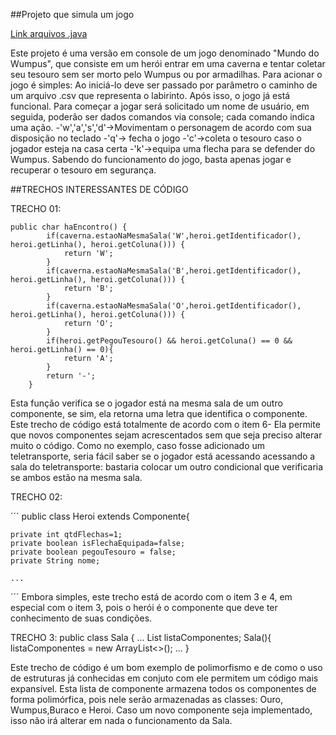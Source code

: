 ﻿##Projeto que simula um jogo

[Link arquivos .java](src/mc322/lab06)


Este projeto é uma versão em console de um jogo denominado "Mundo do Wumpus", que consiste
em um herói entrar em uma caverna e tentar coletar seu tesouro sem ser morto pelo Wumpus ou
por armadilhas.
Para acionar o jogo é simples: Ao iniciá-lo deve ser passado por parâmetro o caminho de um arquivo .csv
que representa o labirinto. Após isso, o jogo já está funcional.
Para começar a jogar será solicitado um nome de usuário, em seguida, poderão ser dados comandos via console;
cada comando indica uma ação.
-'w','a','s','d'->Movimentam o personagem de acordo com sua disposição no teclado
-'q'-> fecha o jogo
-'c'->coleta o tesouro caso o jogador esteja na casa certa
-'k'->equipa uma flecha para se defender do Wumpus.
Sabendo do funcionamento do jogo, basta apenas jogar e recuperar o tesouro em segurança.


##TRECHOS INTERESSANTES DE CÓDIGO

TRECHO 01:

```
public char haEncontro() {
		if(caverna.estaoNaMesmaSala('W',heroi.getIdentificador(), heroi.getLinha(), heroi.getColuna())) {
			return 'W';
		}
		if(caverna.estaoNaMesmaSala('B',heroi.getIdentificador(), heroi.getLinha(), heroi.getColuna())) {
			return 'B';
		}
		if(caverna.estaoNaMesmaSala('O',heroi.getIdentificador(), heroi.getLinha(), heroi.getColuna())) {
			return 'O';
		}
		if(heroi.getPegouTesouro() && heroi.getColuna() == 0 && heroi.getLinha() == 0){
			return 'A';
		}
		return '-';
	}
```

Esta função verifica se o jogador está na mesma sala de um outro componente, se sim, ela retorna uma letra que identifica o componente. 
Este trecho de código está totalmente de acordo com o item 6- Ela permite que novos componentes
sejam acrescentados sem que seja preciso alterar muito o código.
Como no exemplo, caso fosse adicionado um teletransporte, seria fácil saber se o jogador está acessando acessando
a sala do teletransporte: bastaria colocar um outro condicional que verificaria se ambos estão na mesma sala.


TRECHO 02:

´´´
public class Heroi extends Componente{
    

	private int qtdFlechas=1;
	private boolean isFlechaEquipada=false;
	private boolean pegouTesouro = false;
	private String nome;

	...

´´´
Embora simples, este trecho está de acordo com o item 3 e 4, em especial com o item 3, pois o herói é o componente
que deve ter conhecimento de suas condições.


TRECHO 3:
public class Sala {
    ...
    List<Componente> listaComponentes;
    Sala(){
        listaComponentes = new ArrayList<>();
	...
    }
	
Este trecho de código é um bom exemplo de polimorfismo e de como o uso de estruturas já conhecidas em conjuto com ele
permitem um código mais expansível.
Esta lista de componente armazena todos os componentes de forma polimórfica, pois nele serão armazenadas as classes: Ouro, Wumpus,Buraco e Heroi.
Caso um novo componente seja implementado, isso não irá alterar em nada o funcionamento da Sala.